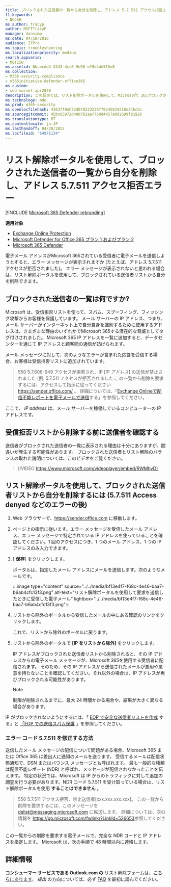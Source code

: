 ```yaml
---
title: ブロックされた送信者の一覧から自分を削除し、アドレス 5.7.511 アクセス拒否エラー
f1.keywords:
- NOCSH
ms.author: tracyp
author: MSFTTracyP
manager: dansimp
ms.date: 04/18/2016
audience: ITPro
ms.topic: troubleshooting
ms.localizationpriority: medium
search.appverid:
- MET150
ms.assetid: 0bcecdd4-3343-4cc0-9e58-e19d4de515e8
ms.collection:
- M365-security-compliance
- m365initiative-defender-office365
ms.custom:
- seo-marvel-apr2020
description: この記事では、リスト削除ポータルを使用して、Microsoft 365ブロックされた送信者リストから自分を削除する方法について説明します。 これは、アドレス 5.7.511 アクセス拒否エラーに対する最適な応答です。
ms.technology: mdo
ms.prod: m365-security
ms.openlocfilehash: 43637f8eb72d078223236f78b45034218e34bcbc
ms.sourcegitcommit: 45bc65972d4007b2aa7760d4457a0d2699f81926
ms.translationtype: MT
ms.contentlocale: ja-JP
ms.lasthandoff: 04/20/2022
ms.locfileid: "64971134"
---
```

# <a name="use-the-delist-portal-to-remove-yourself-from-the-blocked-senders-list-and-address-57511-access-denied-errors"></a>リスト解除ポータルを使用して、ブロックされた送信者の一覧から自分を削除し、アドレス 5.7.511 アクセス拒否エラー

[!INCLUDE [Microsoft 365 Defender rebranding](../includes/microsoft-defender-for-office.md)]

**適用対象**
- [Exchange Online Protection](exchange-online-protection-overview.md)
- [Microsoft Defender for Office 365 プラン 1 およびプラン 2](defender-for-office-365.md)
- [Microsoft 365 Defender](../defender/microsoft-365-defender.md)

電子メール アドレスがMicrosoft 365されている受信者に電子メールを送信しようとすると、エラー メッセージが表示されますか (たとえば、アドレス 5.7.511 アクセスが拒否されました)。 エラー メッセージが表示されないと思われる場合は、リスト解除ポータルを使用して、ブロックされている送信者リストから自分を削除できます。

## <a name="what-is-the-blocked-senders-list"></a>ブロックされた送信者の一覧は何ですか?

Microsoft は、受信拒否リストを使って、スパム、スプーフィング、フィッシング攻撃からお客様を保護しています。 メール サーバーの IP アドレス、つまり、メール サーバーがインターネット上で自分自身を識別するために使用するアドレスは、さまざまな理由のいずれかでMicrosoft 365する潜在的な脅威としてタグ付けされました。 Microsoft 365 IP アドレスを一覧に追加すると、データセンターを通じて IP アドレスと顧客間の通信が妨げられます。

メール メッセージに対して、次のようなエラーが含まれた応答を受信する場合、お客様は受信拒否リストに追加されています。

> 550 5.7.606-649 アクセスが拒否され、IP [_IP アドレス_] の送信が禁止されました (例: 5.7.511 アクセスが拒否されました:この一覧から削除を要求するには、アクセスして指示に従ってください <https://sender.office.com/> 。 詳細については、「[Exchange Onlineで配信不能レポートを電子メールで送信](/Exchange/mail-flow-best-practices/non-delivery-reports-in-exchange-online/non-delivery-reports-in-exchange-online)する」を参照してください。

ここで、 _IP address_ は、メール サーバーを稼働しているコンピューターの IP アドレスです。

## <a name="verify-senders-before-removing-them-from-the-blocked-senders-list"></a>受信拒否リストから削除する前に送信者を確認する

送信者がブロックされた送信者の一覧に表示される理由は十分にありますが、間違いが発生する可能性があります。 ブロックされた送信者とリスト解除のバランスの取れた説明については、このビデオをご覧ください。
<p>

> [!VIDEO https://www.microsoft.com/videoplayer/embed/RWMhvD]

## <a name="to-use-delist-portal-to-remove-yourself-from-the-blocked-senders-list-after-errors-like-57511-access-denied"></a>リスト解除ポータルを使用して、ブロックされた送信者リストから自分を削除するには (5.7.511 Access denyed などのエラーの後)

1. Web ブラウザーで、<https://sender.office.com> に移動します。

2. ページ上の指示に従います。エラー メッセージを受信したメール アドレス、エラー メッセージで特定されている IP アドレスを使っていることを確認してください。1 回のアクセスにつき、1 つのメール アドレス、1 つの IP アドレスのみ入力できます。

3. [ **保存**] をクリックします。

    ポータルは、指定したメール アドレスにメールを送信します。次のようなメールです。

    :::image type="content" source="../../media/bf13e4f7-f68c-4e46-baa7-b6ab4cfc13f3.png" alt-text="リスト解除ポータルを使用して要求を送信したときに受信した電子メール" lightbox="../../media/bf13e4f7-f68c-4e46-baa7-b6ab4cfc13f3.png":::

4. リストから除外のポータルから受信したメールの中にある確認のリンクをクリックします。

    これで、リストから除外のポータルに戻ります。

5. リストから除外のポータルで **[IP をリストから除外]** をクリックします。

    IP アドレスがブロックされた送信者リストから削除されると、その IP アドレスからの電子メール メッセージが、Microsoft 365を使用する受信者に配信されます。 そのため、その IP アドレスから送信されたメールが悪用や悪意を持たないことを確認してください。それ以外の場合は、IP アドレスが再びブロックされる可能性があります。

    > [!NOTE]
    > 制限が削除されるまでに、最大 24 時間かかる場合や、結果が大きく異なる場合があります。

IP がブロックされないようにするには、「 [EOP で安全な送信者リストを作成](create-safe-sender-lists-in-office-365.md) する」と [「EOP での送信スパム保護](outbound-spam-controls.md) 」を参照してください。

### <a name="how-do-fix-error-code-57511"></a>エラー コード 5.7.511 を修正する方法

送信したメール メッセージの配信について問題がある場合、Microsoft 365 または Office 365 は差出人に通知のメールを送ります。 受信するメールは配信状態通知で、DSN またはバウンス メッセージとも呼ばれます。 最も一般的な種類は配信不能レポート (NDR) と呼ばれ、メッセージが配信されなかったことを伝えます。 特定の状況では、Microsoft は IP からのトラフィックに対して追加の調査を行う必要があります。NDR コード 5.7.511 を受け取っている場合は、リスト解除ポータルを使用 **することはできません** 。

> 550 5.7.511 アクセス拒否、禁止送信者[xxx.xxx.xxx.xxx]。 この一覧から削除を要求するには、このメッセージを delist@messaging.microsoft.com に転送します。 詳細については、次の情報を <https://go.microsoft.com/fwlink/?LinkId=526653>参照してください。

この一覧からの削除を要求する電子メールで、完全な NDR コードと IP アドレスを指定します。 Microsoft は、次の手順で 48 時間以内に連絡します。

## <a name="more-information"></a>詳細情報

**コンシューマー サービスである Outlook.com の** リスト解除フォームは、[こちらにあります](https://support.microsoft.com/supportrequestform/8ad563e3-288e-2a61-8122-3ba03d6b8d75)。 _提出_ の方向については、必ず [FAQ](https://sendersupport.olc.protection.outlook.com/pm/troubleshooting.aspx) を最初に読んでください。
